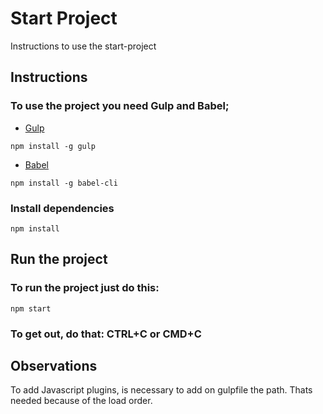 # Start Project
Instructions to use the start-project

## Instructions

### To use the project you need Gulp and Babel;

* [Gulp](http://gulpjs.com/)
```
npm install -g gulp
```
* [Babel](https://babeljs.io/)
```
npm install -g babel-cli
```

### Install dependencies
```
npm install
```



## Run the project

### To run the project just do this:
```
npm start
```

### To get out, do that: CTRL+C or CMD+C



## Observations

To add Javascript plugins, is necessary to add on gulpfile the path. Thats needed because of the load order.
